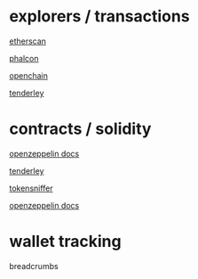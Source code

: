 # explorers / transactions

<a href="https://etherscan.io">etherscan</a>

<a href="https://phalcon.xyz">phalcon</a>

<a href="https://openchain.xyz">openchain</a>

<a href="https://tenderly.co">tenderley</a>

# contracts / solidity

<a href="https://docs.openzeppelin.com/contracts">openzeppelin docs</a>

<a href="https://tenderly.co">tenderley</a>

<a href="https://tokensniffer.com">tokensniffer</a>

<a href="https://docs.openzeppelin.com/contracts">openzeppelin docs</a>


# wallet tracking

breadcrumbs

